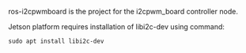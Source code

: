 ros-i2cpwmboard is the project for the i2cpwm_board controller node.

Jetson platform requires installation of libi2c-dev using command:
```
sudo apt install libi2c-dev 
```
